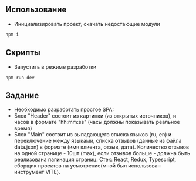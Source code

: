 ## Использование

- Инициализировать проект, скачать недостающие модули

```
npm i
```

## Скрипты

- Запустить в режиме разработки

```
npm run dev
```
## Задание

- Необходимо разработать простое SPA:
- Блок "Header" состоит из картинки (из открытых источников),  и часов в формате "hh:mm:ss" (часы должны показывать реальное время)
- Блок "Main" состоит из выпадающего списка языков (ru, en) и переключение между языками, списка отзывов (данные из файла data.json) в формате (имя клиента, отзыв, дата). Количество отзывов на одной странице - 10шт (max), если отзывов больше - должна быть реализована пагинация страниц.
Стек: React, Redux, Typescript, сборщик проектов на усмотрение(мной был использован инструмент VITE).
```
